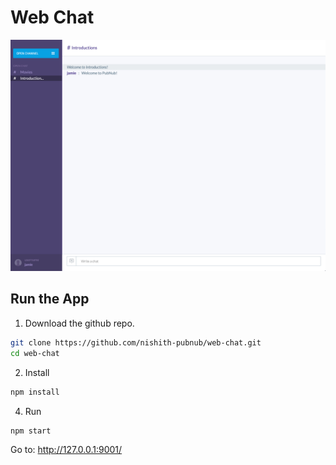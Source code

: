 # Web Chat

![chat app](chat.png "Reference App")

## Run the App

1. Download the github repo.

```bash
git clone https://github.com/nishith-pubnub/web-chat.git
cd web-chat
```

2. Install

```bash
npm install
```

4. Run

```bash
npm start
```

Go to: http://127.0.0.1:9001/

